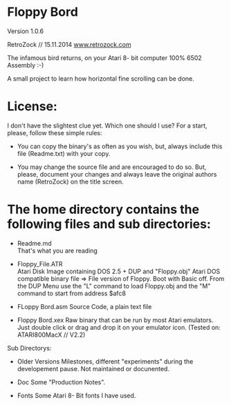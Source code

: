 Floppy Bord
===========================
Version 1.0.6

RetroZock // 15.11.2014
www.retrozock.com

The infamous bird returns, on your  Atari 8- bit computer
100% 6502 Assembly :-)

A small project to learn how horizontal fine scrolling can be done.

License:
========
I don't have the slightest clue yet. Which one should I use?
For a start, please, follow these simple rules:

- 	You can copy the binary's as often as you wish, but, always include this file 		(Readme.txt) with your copy.

-	You may change the source file and are encouraged to do so. But, please, document 	your changes and always leave the original authors name (RetroZock) on the title 	screen. 

The home directory contains the following files and sub directories:
====================================================================

- 	Readme.md		
	That's what you are reading

- 	Floppy_File.ATR			
	Atari Disk Image containing DOS 2.5 + DUP and "Floppy.obj"
	Atari DOS compatible binary file => File version of Floppy.
	Boot with Basic off. From the DUP Menu use the "L" command to load
	Floppy.obj and the "M" command to start from address $afc8

-	FLoppy Bord.asm
	Source Code, a plain text file

-	Floppy Bord.xex
	Raw binary that can be run by most Atari emulators. Just double click or
	drag and drop it on your emulator icon.
	(Tested on: ATARI800MacX // V2.2)

Sub Directorys:

- 	Older Versions
	Milestones, different "experiments" during the developement pause. 
	Not maintained or docunented. 

- 	Doc
	Some "Production Notes".

- 	Fonts
	Some Atari 8- Bit fonts I have used.

	




